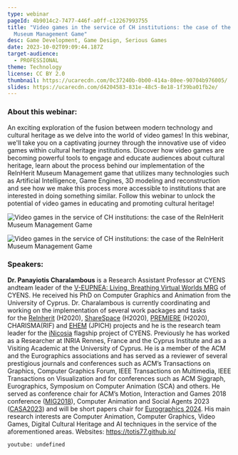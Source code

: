 ```yaml
---
type: webinar
pageId: 4b9014c2-7477-446f-a0ff-c12267993755
title: "Video games in the service of CH institutions: the case of the ReInHerit
  Museum Management Game"
desc: Game Development, Game Design, Serious Games
date: 2023-10-02T09:09:44.187Z
target-audience:
  - PROFESSIONAL
theme: Technology
license: CC BY 2.0
thumbnail: https://ucarecdn.com/0c37240b-0b00-414a-80ee-90704b976005/
slides: https://ucarecdn.com/d4204583-831e-48c5-8e18-1f39ba01fb2e/
---
```

### About this webinar:

An exciting exploration of the fusion between modern technology and cultural heritage as we delve into the world of video games! In this webinar, we'll take you on a captivating journey through the innovative use of video games within cultural heritage institutions. Discover how video games are becoming powerful tools to engage and educate audiences about cultural heritage, learn about the process behind our implementation of the ReInHerit Museum Management game that utilizes many technologies such as Artificial Intelligence, Game Engines, 3D modeling and reconstruction and see how we make this process more accessible to institutions that are interested in doing something similar. Follow this webinar to unlock the potential of video games in educating and promoting cultural heritage!

![Video games in the service of CH institutions: the case of the ReInHerit Museum Management Game](https://ucarecdn.com/943fef63-cf28-4a71-8a8e-ae9bfafea217/ "Video games in the service of CH institutions: the case of the ReInHerit Museum Management Game")

![Video games in the service of CH institutions: the case of the ReInHerit Museum Management Game](https://ucarecdn.com/d42b4c57-be29-4307-9a8a-e674088023af/ "Video games in the service of CH institutions: the case of the ReInHerit Museum Management Game")

### Speakers:

**Dr. Panayiotis Charalambous** is a Research Assistant Professor at CYENS andteam leader of the [V-EUPNEA: Living, Breathing Virtual Worlds MRG](https://veupnea.github.io/) of CYENS. He received his PhD on Computer Graphics and Animation from the University of Cyprus. Dr. Charalambous is currently coordinating and working on the implementation of several work packages and tasks for the [ReInherit](https://www.reinherit.eu/) (H2020), [ShareSpace](https://sharespace.eu/) (H2020), [PREMIERE](https://premiere-project.eu/) (H2020), CHARISMA(RIF) and [EHEM](https://ehemproject.eu/) (JPICH) projects and he is the research team leader for the [iNicosia](https://inicosia.cyens.org.cy/) flagship project of CYENS. Previously he has worked as a Researcher at INRIA Rennes, France and the Cyprus Institute and as a Visiting Academic at the University of Cyprus. He is a member of the ACM and the Eurographics associations and has served as a reviewer of several prestigious journals and conferences such as ACM’s Transactions on Graphics, Computer Graphics Forum, IEEE Transactions on Multimedia, IEEE Transactions on Visualization and for conferences such as ACM Siggraph, Eurographics, Symposium on Computer Animation (SCA) and others. He served as conference chair for ACM’s Motion, Interaction and Games 2018 conference ([MIG2018](https://cyprusconferences.org/mig2018/)), Computer Animation and Social Agents 2023 ([CASA2023](https://cyprusconferences.org/casa2023/)) and will be short papers chair for [Eurographics 2024](https://cyprusconferences.org/eurographics2024/). His main research interests are Computer Animation, Computer Graphics, Video Games, Digital Cultural Heritage and AI techniques in the service of the aforementioned areas. Websites: <https://totis77.github.io/> [](https://veupnea.githjub.io/)

`youtube: undefined`